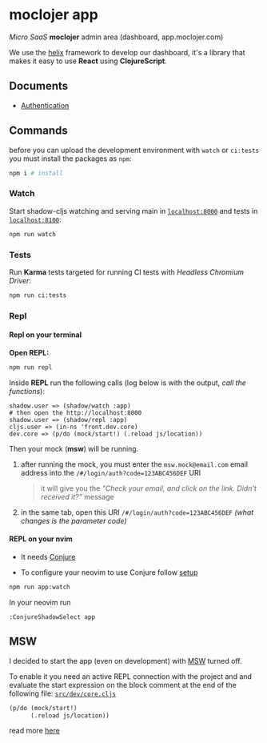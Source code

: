 # moclojer app

*Micro SaaS* **moclojer** admin area (dashboard, app.moclojer.com)

We use the [helix](https://github.com/lilactown/helix) framework to develop our dashboard, it's a library that makes it easy to use **React** using **ClojureScript**.

## Documents

- [Authentication](docs/auth.md)

## Commands

before you can upload the development environment with `watch` or `ci:tests` you must install the packages as `npm`:

```sh
npm i # install
```

### Watch

Start shadow-cljs watching and serving main in [`localhost:8000`](http://localhost:8000) and tests in [`localhost:8100`](http://localhost:8100):

```sh
npm run watch
```

### Tests

Run **Karma** tests targeted for running CI tests with *Headless Chromium Driver*:

```sh
npm run ci:tests
```

### Repl

#### Repl on your terminal

**Open REPL:**

```sh
npm run repl
```

Inside **REPL** run the following calls (log below is with the output, *call the functions*):

```log
shadow.user => (shadow/watch :app)
# then open the http://localhost:8000
shadow.user => (shadow/repl :app)
cljs.user => (in-ns 'front.dev.core)
dev.core => (p/do (mock/start!) (.reload js/location))
```

Then your mock (**msw**) will be running.

1. after running the mock, you must enter the `msw.mock@email.com` email address into the `/#/login/auth?code=123ABC456DEF` URI
      > it will give you the *"Check your email, and click on the link. Didn't received it?"* message
2. in the same tab, open this URI `/#/login/auth?code=123ABC456DEF` *(what changes is the parameter code)*

#### REPL on your nvim

- It needs [Conjure](https://github.com/Olical/conjure)

- To configure your neovim to use Conjure follow [setup](https://github.com/rafaeldelboni/nvim-fennel-lsp-conjure-as-clojure-ide)

```sh
npm run app:watch
```

In your neovim run

```vim
:ConjureShadowSelect app
```

## MSW

I decided to start the app (even on development) with [MSW](https://mswjs.io/) turned off.  

To enable it you need an active REPL connection with the project and and evaluate the start expression on the block comment at the end of the following file: [`src/dev/core.cljs`](src/dev/core.cljs)

```clj
(p/do (mock/start!)
      (.reload js/location))
```

read more [here](#repl-on-your-terminal)
